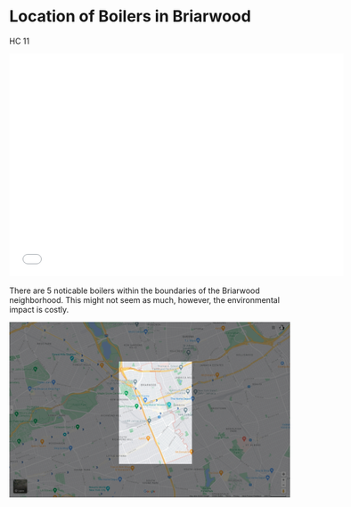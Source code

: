 # Location of Boilers in Briarwood
HC 11
<dl>
  <iframe src="NYC_boiler_Locations" width="600" height="400" frameborder="0" frameborder="0" marginwidth="0" marginheight="0" allowfullscreen></iframe>
</dl>

There are 5 noticable boilers within the boundaries of the Briarwood neighborhood.
This might not seem as much, however, the environmental impact is costly.

<img
  class="fit-picture"
  src="Focused_Briarwood.png"
  alt="Briarwood zoomed in" />
